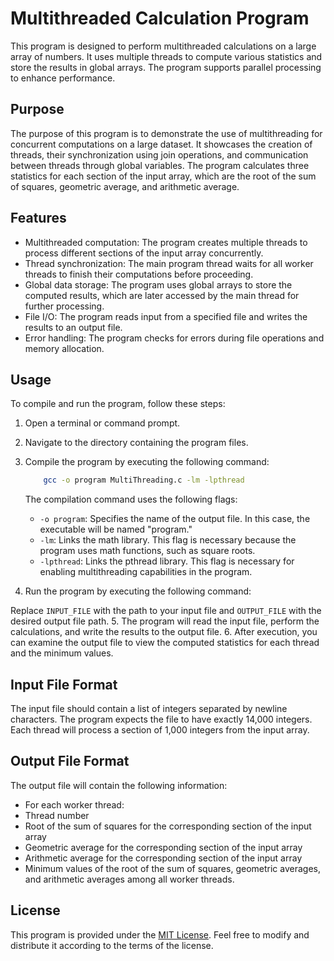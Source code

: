 # Multithreaded Calculation Program

This program is designed to perform multithreaded calculations on a large array of numbers. It uses multiple threads to compute various statistics and store the results in global arrays. The program supports parallel processing to enhance performance.

## Purpose

The purpose of this program is to demonstrate the use of multithreading for concurrent computations on a large dataset. It showcases the creation of threads, their synchronization using join operations, and communication between threads through global variables. The program calculates three statistics for each section of the input array, which are the root of the sum of squares, geometric average, and arithmetic average.

## Features

- Multithreaded computation: The program creates multiple threads to process different sections of the input array concurrently.
- Thread synchronization: The main program thread waits for all worker threads to finish their computations before proceeding.
- Global data storage: The program uses global arrays to store the computed results, which are later accessed by the main thread for further processing.
- File I/O: The program reads input from a specified file and writes the results to an output file.
- Error handling: The program checks for errors during file operations and memory allocation.

## Usage

To compile and run the program, follow these steps:

1. Open a terminal or command prompt.

2. Navigate to the directory containing the program files.

3. Compile the program by executing the following command:

    ```bash
        gcc -o program MultiThreading.c -lm -lpthread
    ```

    The compilation command uses the following flags:
    - `-o program`: Specifies the name of the output file. In this case, the executable will be named "program."
    - `-lm`: Links the math library. This flag is necessary because the program uses math functions, such as square roots.
    - `-lpthread`: Links the pthread library. This flag is necessary for enabling multithreading capabilities in the program.

4. Run the program by executing the following command:

Replace `INPUT_FILE` with the path to your input file and `OUTPUT_FILE` with the desired output file path.
5. The program will read the input file, perform the calculations, and write the results to the output file.
6. After execution, you can examine the output file to view the computed statistics for each thread and the minimum values.

## Input File Format

The input file should contain a list of integers separated by newline characters. The program expects the file to have exactly 14,000 integers. Each thread will process a section of 1,000 integers from the input array.

## Output File Format

The output file will contain the following information:

- For each worker thread:
- Thread number
- Root of the sum of squares for the corresponding section of the input array
- Geometric average for the corresponding section of the input array
- Arithmetic average for the corresponding section of the input array
- Minimum values of the root of the sum of squares, geometric averages, and arithmetic averages among all worker threads.

## License

This program is provided under the [MIT License](https://opensource.org/licenses/MIT). Feel free to modify and distribute it according to the terms of the license.


